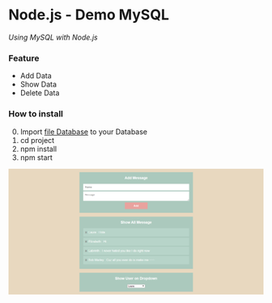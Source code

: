 # Node.js - Demo MySQL

*Using MySQL with Node.js*

### Feature
- Add Data
- Show Data
- Delete Data

### How to install
0. Import [file Database](https://github.com/iamblocksberg/node.js-demo_mysql/blob/master/_File%20Database/awesome_db.sql) to your Database 
1. cd project
2. npm install
3. npm start


![Screenshot](_Screenshot/Screenshot_8.png)

